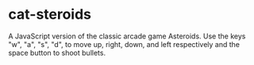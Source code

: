 cat-steroids
============

A JavaScript version of the classic arcade game Asteroids. Use the keys "w", "a", "s", "d", 
to move up, right, down, and left respectively and the space button to shoot bullets.
